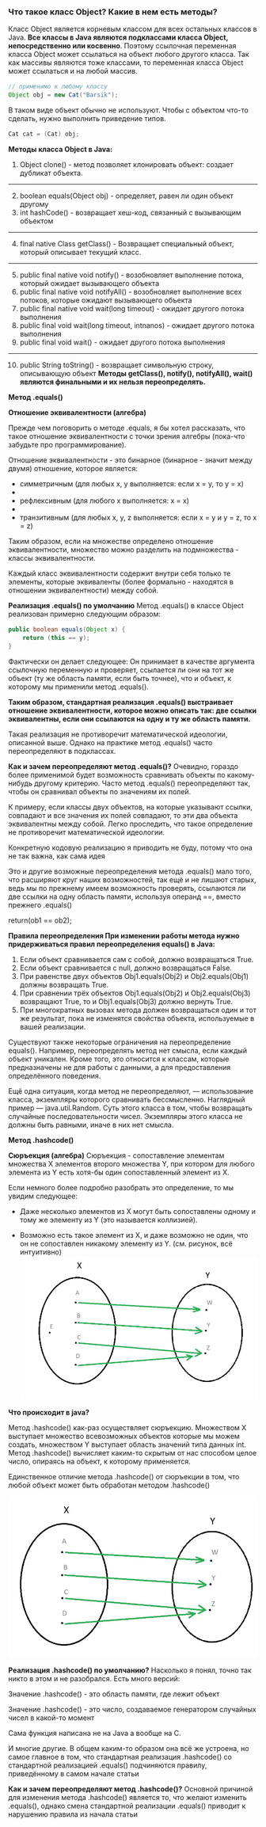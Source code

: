 ### Что такое класс Object? Какие в нем есть методы?

Класс Object является корневым классом для всех остальных классов в Java. **Все классы в Java являются подклассами
класса Object, непосредственно или косвенно**. Поэтому ссылочная переменная класса Object может ссылаться на объект
любого
другого класса. Так как массивы являются тоже классами, то переменная класса Object может ссылаться и на любой массив.

```java
// применимо к любому классу
Object obj = new Cat("Barsik");
```

В таком виде объект обычно не используют. Чтобы с объектом что-то сделать, нужно выполнить приведение типов.

```java
Cat cat = (Cat) obj;
```

**Методы класса Object в Java:**

1. Object clone() - метод позволяет клонировать объект: создает дубликат объекта.

------

2. boolean equals(Object obj) - определяет, равен ли один объект другому
3. int hashCode() - возвращает хеш-код, связанный с вызывающим объектом

------

4. final native Class getClass() - Возвращает специальный объект, который описывает текущий класс.

---

5. public final native void notify() - возобновляет выполнение потока, который ожидает вызывающего объекта
6. public final native void notifyAll() - возобновляет выполнение всех потоков, которые ожидают вызывающего объекта
7. public final native void wait(long timeout)  - ожидает другого потока выполнения
8. public final void wait(long timeout, intnanos) - ожидает другого потока выполнения
9. public final void wait() - ожидает другого потока выполнения

----

10. public String toString() - возвращает символьную строку, описывающую объект
    **Методы getClass(), notify(), notifyAll(), wait() являются финальными и их нельзя переопределять.**

**Метод .equals()**

**Отношение эквивалентности (алгебра)**

Прежде чем поговорить о методе .equals, я бы хотел рассказать, что такое отношение эквивалентности с точки зрения
алгебры (пока-что забудьте про программирование).

Отношение эквивалентности - это бинарное (бинарное - значит между двумя) отношение, которое является:

* симметричным (для любых x, y выполняется: если x = y, то y = x)
*
* рефлексивным (для любого x выполняется: x = x)
*
* транзитивным (для любых x, y, z выполняется: если x = y и y = z, то x = z)

Таким образом, если на множестве определено отношение эквивалентности, множество можно разделить на подмножества -
классы эквивалентности.

Каждый класс эквивалентности содержит внутри себя только те элементы, которые эквиваленты (более формально - находятся в
отношении эквивалентности) между собой.

**Реализация .equals() по умолчанию**
Метод .equals() в классе Object реализован примерно следующим образом:

```java
public boolean equals(Object x) {
    return (this == y);
}
```

Фактически он делает следующее: Он принимает в качестве аргумента ссылочную переменную и проверяет, ссылается ли они на
тот же объект (ту же область памяти, если быть точнее), что и объект, к которому мы применили метод .equals().

**Таким образом, стандартная реализация .equals() выстраивает отношение эквивалентности, которое можно описать так: две
ссылки эквивалентны, если они ссылаются на одну и ту же область памяти.**

Такая реализация не противоречит математической идеологии, описанной выше. Однако на практике метод .equals() часто
переопределяют в подклассах.

**Как и зачем переопределяют метод .equals()?**
Очевидно, гораздо более применимой будет возможность сравнивать объекты по какому-нибудь другому критерию. Часто метод
.equals() переопределяют так, чтобы он сравнивал объекты по значениям их полей.

К примеру, если классы двух объектов, на которые указывают ссылки, совпадают и все значения их полей совпадают, то эти
два объекта эквивалентны между собой. Легко проследить, что такое определение не противоречит математической идеологии.

Конкретную кодовую реализацию я приводить не буду, потому что она не так важна, как сама идея

Это и другие возможные переопределения метода .equals() мало того, что расширяют круг наших возможностей, так ещё и не
лишают старых, ведь мы по прежнему имеем возможность проверять, ссылаются ли две ссылки на одну область памяти,
используя операнд ==, вместо прежнего .equals()

return(ob1 == ob2);

**Правила переопределения
При изменении работы метода нужно придерживаться правил переопределения equals() в Java:**

1. Если объект сравнивается сам с собой, должно возвращаться True.
2. Если объект сравнивается с null, должно возвращаться False.
3. При равенстве двух объектов Obj1.equals(Obj2) и Obj2.equals(Obj1) должны возвращать True.
4. При сравнении трёх объектов Obj1.equals(Obj2) и Obj2.equals(Obj3) возвращают True, то и Obj1.equals(Obj3) должно
   вернуть
   True.
5. При многократных вызовах метода должен возвращаться один и тот же результат, пока не изменятся свойства объекта,
   используемые в вашей реализации.

Существуют также некоторые ограничения на переопределение equals(). Например, переопределять метод нет смысла, если
каждый объект уникален. Кроме того, это относится к классам, которые предназначены не для работы с данными, а для
предоставления определённого поведения.

Ещё одна ситуация, когда метод не переопределяют, — использование класса, экземпляры которого сравнивать бессмысленно.
Наглядный пример — java.util.Random. Суть этого класса в том, чтобы возвращать случайные последовательности чисел.
Экземпляры этого класса не должны быть равными, иначе в них нет смысла.

**Метод .hashcode()**

**Сюръекция (алгебра)**
Сюръекция - сопоставление элементам множества X элементов второго множества Y, при котором для любого элемента из Y есть
хотя-бы один сопоставленный элемент из X.

Если немного более подробно разобрать это определение, то мы увидим следующее:

* Даже несколько элементов из X могут быть сопоставлены одному и тому же элементу из Y (это называется коллизией).

* Возможно есть такое элемент из X, и даже возможно не один, что он не сопоставлен никакому элементу из Y. (см. рисунок,
  всё интуитивно)
  ![img.png](img.png)

**Что происходит в java?**

Метод .hashcode() как-раз осуществляет сюръекцию. Множеством X выступает множество всевозможных объектов которые мы
можем создать, множеством Y выступает область значений типа данных int. Метод .hashcode() вычисляет каким-то скрытым от
нас способом целое число, опираясь на объект, к которому применяется.

Единственное отличие метода .hashcode() от сюръекции в том, что любой объект может быть обработан методом .hashcode()

![img_1.png](img_1.png)

**Реализация .hashcode() по умолчанию?**
Насколько я понял, точно так никто в этом и не разобрался. Есть много версий:

Значение .hashcode() - это область памяти, где лежит объект

Значение .hashcode() - это число, создаваемое генератором случайных чисел в какой-то момент

Сама функция написана не на Java а вообще на C.

И многие другие. В общем каким-то образом она всё же устроена, но самое главное в том, что стандартная реализация
.hashcode() со стандартной реализацией .equals() подчиняются правилу, приведённому в самом начале статьи

**Как и зачем переопределяют метод .hashcode()?**
Основной причиной для изменения метода .hashcode() является то, что желают изменить .equals(), однако смена стандартной
реализации .equals() приводит к нарушению правила из начала статьи